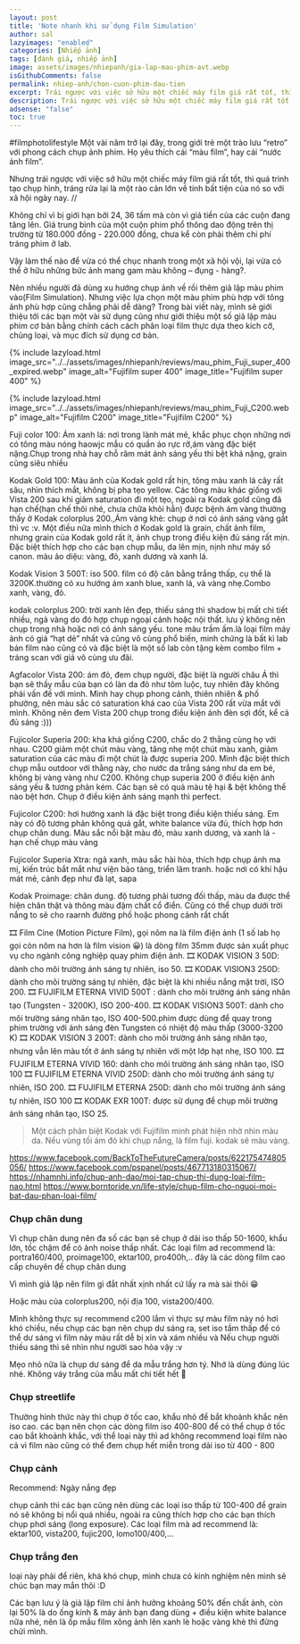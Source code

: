 ```yaml
---
layout: post
title: 'Note nhanh khi sử dụng Film Simulation'
author: sal
lazyimages: "enabled"
categories: [Nhiếp ảnh]
tags: [đánh giá, nhiếp ảnh]
image: assets/images/nhiepanh/gia-lap-mau-phim-avt.webp
isGithubComments: false
permalink: nhiep-anh/chon-cuon-phim-dau-tien
excerpt: Trái ngược với việc sở hữu một chiếc máy film giá rất tốt, thì quá trình tạo chụp hình, tráng rửa lại là một rào cản lớn về tính bất tiện của nó so với xã hội ngày nay. Trong bài viết này, mình sẽ giới thiệu tới các bạn một vài sử dụng cũng như giới thiệu một số giả lập màu phim cơ bản bằng chính cách cách phân loại film thực dựa theo kích cỡ, chủng loại, và mục đích sử dụng cơ bản.
description: Trái ngược với việc sở hữu một chiếc máy film giá rất tốt, thì quá trình tạo chụp hình, tráng rửa lại là một rào cản lớn về tính bất tiện của nó so với xã hội ngày nay. Trong bài viết này, mình sẽ giới thiệu tới các bạn một vài sử dụng cũng như giới thiệu một số giả lập màu phim cơ bản bằng chính cách cách phân loại film thực dựa theo kích cỡ, chủng loại, và mục đích sử dụng cơ bản.
adsense: "false"
toc: true
---
```


#filmphotolifestyle
Một vài năm trở lại đây, trong giới trẻ một trào lưu “retro” với phong cách chụp ảnh phim. Họ yêu thích cái “màu film”, hay cái “nước ảnh film”.

Nhưng trái ngược với việc sở hữu một chiếc máy film giá rất tốt, thì quá trình tạo chụp hình, tráng rửa lại là một rào cản lớn về tính bất tiện của nó so với xã hội ngày nay. //

Không chỉ vì bị giới hạn bởi 24, 36 tấm mà còn vì giá tiền của các cuộn đang tăng lên. Giá trung bình của một cuộn phim phổ thông dao động trên thị trường từ 180.000 đồng - 220.000 đồng, chưa kể còn phải thêm chi phí tráng phim ở lab.

Vậy làm thế nào để vừa có thể chục nhanh trong một xã hội vội, lại vừa có thể ở hữu những bức ảnh mang gam màu không – đụng - hàng?.

Nên nhiều người đã dùng xu hướng chụp ảnh về rồi thêm giả lập màu phim vào(Film Simulation). Nhưng việc lựa chọn một màu phim phù hợp với tông ảnh phù hợp cũng chẳng phải dễ dàng? Trong bài viết này, mình sẽ giới thiệu tới các bạn một vài sử dụng cũng như giới thiệu một số giả lập màu phim cơ bản bằng chính cách cách phân loại film thực dựa theo kích cỡ, chủng loại, và mục đích sử dụng cơ bản.

{% include lazyload.html image_src="../../assets/images/nhiepanh/reviews/mau_phim_Fuji_super_400_expired.webp" image_alt="Fujifilm super 400" image_title="Fujifilm super 400" %}

{% include lazyload.html image_src="../../assets/images/nhiepanh/reviews/mau_phim_Fuji_C200.webp" image_alt="Fujifilm C200" image_title="Fujifilm C200" %}

Fuji color 100: Ám xanh lá: nơi trong lành mát mẻ, khắc phục chọn những nơi có tông màu nóng haowjc mẫu có quần áo rực rỡ,ám vàng đặc biệt nặng.Chụp trong nhà hay chỗ râm mát ánh sáng yếu thì bệt khá nặng, grain cũng siêu nhiều

Kodak Gold 100: Màu ảnh của Kodak gold rất hịn, tông màu xanh lá cây rất sâu, nhìn thích mắt, không bị pha tẹo yellow.
Các tông màu khác giống với Vista 200 sau khi giảm saturation đi một tẹo, ngoài ra Kodak gold
cũng đã hạn chế(hạn chế thôi nhé, chưa chữa khỏi hẳn) được bệnh ám vàng thường thấy ở Kodak colorplus 200.,Ám vàng khè: chụp ở nơi có ánh sáng vàng gắt thì vc :v.
Một điều nữa mình thích ở Kodak gold là grain, chất ảnh film, nhưng grain của Kodak gold rất ít, ảnh chụp trong điều kiện đủ sáng rất mịn.
Đặc biệt thích hợp cho các bạn chụp mẫu, da lên mịn, nịnh như máy số canon. màu ảo diệu: vàng, đỏ, xanh dương và xanh lá.

Kodak Vision 3 500T:  iso 500.  film có độ cân bằng trắng thấp, cụ thể là 3200K.thường có xu hướng ám xanh blue, xanh lá, và vàng nhẹ.Combo xanh, vàng, đỏ.

kodak colorplus 200: trời xanh lên đẹp, thiếu sáng thì shadow bị mất chi tiết nhiều, ngả vàng do đó hợp chụp ngoại cảnh hoặc nội thất.
lưu ý không nên chụp trong nhà hoặc nơi có ánh sáng yếu. tone màu trầm ấm.là loại film máy ảnh có giá “hạt dẻ” nhất và cũng vô cùng phổ biến, minh chứng là bất kì lab bán film nào cũng có và đặc biệt là một số lab còn tặng kèm combo film + tráng scan với giá vô cùng ưu đãi.

Agfacolor Vista 200: ám đỏ, đem chụp người, đặc biệt là người châu Á thì bạn sẽ thấy mẫu của bạn có làn da đỏ như tôm luộc, tuy nhiên đây không phải vấn đề với mình.
Mình hay chụp phong cảnh, thiên nhiên & phố phường, nên màu sắc có saturation khá cao của Vista 200 rất vừa mắt với mình. Không nên đem Vista 200 chụp trong điều kiện ánh đèn sợi đốt, kể cả đủ sáng :)))

Fujicolor Superia 200: kha khá giống C200, chắc do 2 thằng cùng họ với nhau. C200 giảm một chút màu vàng, tăng nhẹ một chút màu xanh, giảm saturation của các màu đi một chút là được superia 200.
Mình đặc biệt thích chụp mẫu outdoor với thằng này, cho nước da trắng sáng như da em bé, không bị vàng vàng như C200. Không chụp superia 200 ở điều kiện ánh sáng yếu & tương phản kém.
Các bạn sẽ có quả màu tệ hại & bệt không thể nào bệt hơn. Chụp ở điều kiện ánh sáng mạnh thì perfect.

Fujicolor C200: hơi hướng xanh lá đặc biệt trong điều kiện thiếu sáng. Em này có độ tương phản không quá gắt, white balance vừa đủ, thích hợp hơn chụp chân dung.
Màu sắc nổi bật màu đỏ, màu xanh dương, và xanh lá - hạn chế chụp màu vàng

Fujicolor Superia Xtra: ngả xanh, màu sắc hài hòa, thích hợp chụp ảnh ma mị, kiến trúc bắt mắt như viện bảo tàng, triển lãm tranh. hoặc nơi có khí hậu mát mẻ, cảnh đẹp như đà lạt, sapa

Kodak Proimage: chân dung. độ tương phải tương đối thấp, màu da được thể hiện chân thật và thông màu đậm chất cổ điển.
Cũng có thể chụp dưới trời nắng to sẽ cho raarnh đường phố hoặc phong cảnh rất chất


🎞 Film Cine (Motion Picture Film), gọi nôm na là film điện ảnh (1 số lab họ gọi còn nôm na hơn là film vision 😀) là dòng film 35mm được sản xuất phục vụ cho ngành công nghiệp quay phim điện ảnh.
🎞 KODAK VISION 3 50D: dành cho môi trường ánh sáng tự nhiên, iso 50.
🎞 KODAK VISION3 250D: dành cho môi trường sáng tự nhiên, đặc biệt là khi nhiều nắng mặt trời, ISO 200.
🎞 FUJIFILM ETERNA VIVID 500T : dành cho môi trường ánh sáng nhân tạo (Tungsten - 3200K), ISO 200-400.
🎞 KODAK VISION3 500T: dành cho môi trường sáng nhân tạo, ISO 400-500.phim được dùng để quay trong phim trường với ánh sáng đèn Tungsten có nhiệt độ màu thấp (3000-3200 K)
🎞 KODAK VISION 3 200T: dành cho môi trường ánh sáng nhân tạo, nhưng vẫn lên màu tốt ở ánh sáng tự nhiên với một lớp hạt nhẹ, ISO 100.
🎞 FUJIFILM ETERNA VIVID 160: dành cho môi trường ánh sáng nhân tạo, ISO 100
🎞 FUJIFILM ETERNA VIVID 250D: dành cho môi trường ánh sáng tự nhiên, ISO 200.
🎞 FUJIFILM ETERNA 250D: dành cho môi trường ánh sáng tự nhiên, ISO 100
🎞 KODAK EXR 100T: được sử dụng để chụp môi trường ánh sáng nhân tạo, ISO 25.

> Một cách phân biệt Kodak với Fujifilm mình phát hiện nhờ nhìn màu da. Nếu vùng tối ám đỏ khi chụp nắng, là film fuji. kodak sẽ màu vàng.

<!-- cùng tìm hiểu về quy trình làm việc tại INS để bắt đầu buổi chụp thật suôn sẻ nhé!
Bước 1: Tiếp nhận và xử lý thông tin về yêu cầu tư vấn/ báo giá/ đặt lịch chụp
Bước 2: Tư vấn gói chụp cùng dịch vụ đi kèm (tư vấn phục trang, makeup,…) và báo giá
Bước 3: Ký hợp đồng sau khi đã tư vấn và thống nhất concept, lịch chụp, địa điểm, phục trang
Bước 4: Tiến hành chụp ảnh sau khi ký hợp đồng hoặc khách chuyển khoản thành công.
Bước 5: 3 ngày sau chụp, khách chọn ảnh trực tiếp trên hệ thống và nhận ảnh hoàn thiện trong vòng tối đa 30 ngày. Ảnh được lưu trên hệ thống lên đến 5 năm.
Bước 6: Giao sản phẩm in ấn cho khách hàng trong vòng 14 ngày nếu có. -->

https://www.facebook.com/BackToTheFutureCamera/posts/622175474805056/
https://www.facebook.com/pspanel/posts/467713180315067/
https://nhamnhi.info/chup-anh-dao/moi-tap-chup-thi-dung-loai-film-nao.html
https://www.borntoride.vn/life-style/chup-film-cho-nguoi-moi-bat-dau-phan-loai-film/


### Chụp chân dung

Vì chụp chân dung nên đa số các bạn sẽ chụp ở dải iso thấp 50-1600, khẩu lớn, tốc chậm để có ảnh noise thấp nhất. Các loại film ad recommend là: portra160/400, proimage100, ektar100, pro400h,.. đây là các dòng film cao cấp chuyên để chụp chân dung

Vì mình giả lập nên film gì đắt nhất xịnh nhất cứ lấy ra mà sài thôi 😁

Hoặc màu của colorplus200, nội địa 100, vista200/400.

Mình không thực sự recommend c200 lắm vì thực sự màu film này nó hơi khó chiều, nếu chụp các bạn nên chụp dư sáng ra, set iso tầm thấp để có thể dư sáng vì film này màu rất dễ bị  xỉn và xám nhiều và Nếu chụp người thiếu sáng thì sẽ  nhìn như người sao hỏa vậy :v

Mẹo nhỏ nữa là chụp dư sáng để da mẫu trắng hơn tý. Nhớ là dùng đúng lúc nhé. Không váy trắng của mẫu mất chi tiết hết 🤣

### Chụp streetlife

Thường hình thức này thì chụp ở tốc cao, khẩu nhỏ để bắt khoảnh khắc nên iso cao. các bạn nên chọn các dòng film iso 400-800 để có thể chụp ở tốc cao bắt khoảnh khắc, với thể loại này thì ad không recommend loại film nào cả vì film nào cũng có thể đem chụp hết miễn trong dải iso từ 400 - 800

### Chụp cảnh

Recommend: Ngày nắng đẹp

chụp cảnh thì các bạn cũng nên dùng các loại iso thấp từ 100-400 để grain nó sẽ không bị nổi quá nhiều, ngoài ra cũng thích hợp cho các bạn thích chụp phơi sáng (long exposure). Các loại film mà ad recommend là: ektar100, vista200, fujic200, lomo100/400,…

### Chụp trắng đen

loại này phải để riên, khá khó chụp, mình chưa có kinh nghiệm nên mình sẽ chúc bạn may mắn thôi :D

Các bạn lưu ý là giả lập film chỉ ảnh hưởng khoảng 50% đến chất ảnh, còn lại 50% là do ống kính & máy ảnh bạn đang dùng + điều kiện white balance nữa nhé, nên là ốp mầu film xông ảnh lên xanh lè hoặc vàng khè thì đừng chửi mình.
